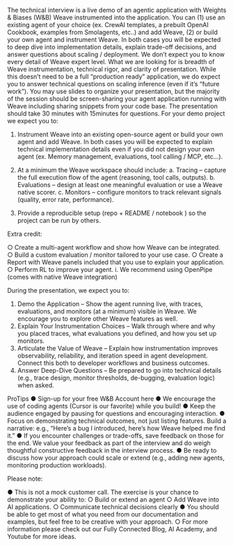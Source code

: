 The technical interview is a live demo of an agentic application with Weights & Biases (W&B)
Weave instrumented into the application. You can (1) use an existing agent of your choice (ex.
CrewAI templates, a prebuilt OpenAI Cookbook, examples from Smolagents, etc..) and add
Weave, (2) or build your own agent and instrument Weave. In both cases you will be expected
to deep dive into implementation details, explain trade-off decisions, and answer questions
about scaling / deployment.
We don’t expect you to know every detail of Weave expert level. What we are looking for is
breadth of Weave instrumentation, technical rigor, and clarity of presentation. While this doesn’t
need to be a full “production ready” application, we do expect you to answer technical questions
on scaling inference (even if it’s “future work”).
You may use slides to organize your presentation, but the majority of the session should be
screen-sharing your agent application running with Weave including sharing snippets from
your code base. The presentation should take 30 minutes with 15minutes for questions.
For your demo project we expect you to:
1. Instrument Weave into an existing open-source agent or build your own agent and add
Weave. In both cases you will be expected to explain technical implementation details
even if you did not design your own agent (ex. Memory management, evaluations, tool
calling / MCP, etc...).
2. At a minimum the Weave workspace should include:
a. Tracing – capture the full execution flow of the agent (reasoning, tool calls,
outputs).
b. Evaluations – design at least one meaningful evaluation or use a Weave native
scorer.
c. Monitors – configure monitors to track relevant signals (quality, error rate,
performance).

3. Provide a reproducible setup (repo + README / notebook ) so the project can be run by
others.

Extra credit:

○ Create a multi-agent workflow and show how Weave can be integrated.
○ Build a custom evaluation / monitor tailored to your use case.
○ Create a Report with Weave panels included that you use to explain your
application.
○ Perform RL to improve your agent.
i. We recommend using OpenPipe (comes with native Weave integration)

During the presentation, we expect you to:
1. Demo the Application – Show the agent running live, with traces, evaluations, and
monitors (at a minimum) visible in Weave. We encourage you to explore other Weave
features as well.
2. Explain Your Instrumentation Choices – Walk through where and why you placed
traces, what evaluations you defined, and how you set up monitors.
3. Articulate the Value of Weave – Explain how instrumentation improves observability,
reliability, and iteration speed in agent development. Connect this both to developer
workflows and business outcomes.
4. Answer Deep-Dive Questions – Be prepared to go into technical details (e.g., trace
design, monitor thresholds, de-bugging, evaluation logic) when asked.

ProTips
● Sign-up for your free W&B Account here
● We encourage the use of coding agents (Cursor is our favorite) while you build!
● Keep the audience engaged by pausing for questions and encouraging interaction.
● Focus on demonstrating technical outcomes, not just listing features. Build a narrative:
e.g., “Here’s a bug I introduced, here’s how Weave helped me find it.”
● If you encounter challenges or trade-offs, save feedback on those for the end. We value
your feedback as part of the interview and do weigh thoughtful constructive feedback in
the interview process.
● Be ready to discuss how your approach could scale or extend (e.g., adding new agents,
monitoring production workloads).

Please note:

● This is not a mock customer call. The exercise is your chance to demonstrate your
ability to:
○ Build or extend an agent
○ Add Weave into AI applications.
○ Communicate technical decisions clearly
● You should be able to get most of what you need from our documentation and examples,
but feel free to be creative with your approach.
○ For more information please check out our Fully Connected Blog, AI Academy,
and Youtube for more ideas.